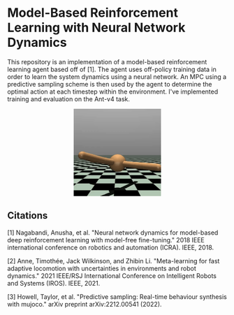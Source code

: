 # Model-Based Reinforcement Learning with Neural Network Dynamics
This repository is an implementation of a model-based reinforcement learning agent based off of [1]. The agent uses off-policy training data in order to learn the system dynamics using a neural network. An MPC using a predictive sampling scheme is then used by the agent to determine the optimal action at each timestep within the environment. I've implemented training and evaluation on the Ant-v4 task.

<p align="center">
    <img src="./recordings/ant-task-GIF.gif" width="200">
</p>

## Citations
[1] Nagabandi, Anusha, et al. "Neural network dynamics for model-based deep reinforcement learning with model-free fine-tuning." 2018 IEEE international conference on robotics and automation (ICRA). IEEE, 2018.

[2] Anne, Timothée, Jack Wilkinson, and Zhibin Li. "Meta-learning for fast adaptive locomotion with uncertainties in environments and robot dynamics." 2021 IEEE/RSJ International Conference on Intelligent Robots and Systems (IROS). IEEE, 2021.

[3] Howell, Taylor, et al. "Predictive sampling: Real-time behaviour synthesis with mujoco." arXiv preprint arXiv:2212.00541 (2022).
